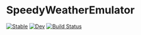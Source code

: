# SpeedyWeatherEmulator

[![Stable](https://img.shields.io/badge/docs-stable-blue.svg)](https://SieglStefan.github.io/SpeedyWeatherEmulator.jl/stable/)
[![Dev](https://img.shields.io/badge/docs-dev-blue.svg)](https://SieglStefan.github.io/SpeedyWeatherEmulator.jl/dev/)
[![Build Status](https://github.com/SieglStefan/SpeedyWeatherEmulator.jl/actions/workflows/CI.yml/badge.svg?branch=master)](https://github.com/SieglStefan/SpeedyWeatherEmulator.jl/actions/workflows/CI.yml?query=branch%3Amaster)
